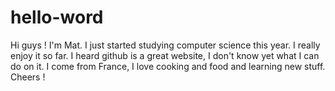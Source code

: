 # hello-word

Hi guys !
I'm Mat. I just started studying computer science this year. I really enjoy it so far. I heard github is a great website, I don't know yet what I can do on it. I come from France, I love cooking and food and learning new stuff. Cheers !
